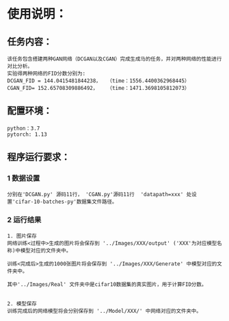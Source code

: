 # 使用说明：
## 任务内容：
    该任务包含搭建两种GAN网络（DCGAN以及CGAN）完成生成马的任务，并对两种网络的性能进行对比分析。
    实验得两种网络的FID分数分别为:   
    DCGAN_FID = 144.0415481844238，  （time：1556.4400362968445）
    CGAN_FID= 152.65708309886492，   （time：1471.3698105812073）


## 配置环境： 
    python：3.7
    pytorch: 1.13


## 程序运行要求： 
### 1 数据设置
    分别在'DCGAN.py' 源码11行， 'CGAN.py'源码11行  'datapath=xxx' 处设置'cifar-10-batches-py'数据集文件路径。


### 2 运行结果
    1. 图片保存
    网络训练<过程中>生成的图片将会保存到 '../Images/XXX/output' ('XXX'为对应模型名称)中模型对应的文件夹中。

    训练<完成后>生成的1000张图片将会保存到 '../Images/XXX/Generate' 中模型对应的文件夹中。

    其中'../Images/Real' 文件夹中是cifar10数据集的真实图片，用于计算FID分数。


    2. 模型保存
    训练完成后的网络模型将会分别保存到 '../Model/XXX/' 中网络对应的文件夹中。
